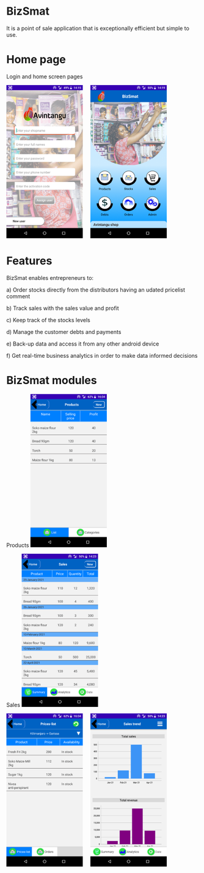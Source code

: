 # BizSmat 
It is a point of sale application that is exceptionally efficient but simple to use.
</br>

# Home page
Login and home screen pages
<div>
<img src="https://github.com/stvcheche/BizSmat/blob/master/Raw/bizassign.png" width="200"/>
  &nbsp;&nbsp;&nbsp;
<img src="https://github.com/stvcheche/BizSmat/blob/master/Raw/bizhome.png" width="200"/>
</div>

# Features
BizSmat enables entrepreneurs to: 

a) Order stocks directly from the distributors having an udated pricelist comment

b) Track sales with the sales value and profit 

c) Keep track of the stocks levels 

d) Manage the customer debts and payments 

e) Back-up data and access it from any other android device 

f) Get real-time business analytics in order to make data informed decisions

# BizSmat modules
<div>
Products
<img src="https://github.com/stvcheche/BizSmat/blob/master/Raw/products.png" width="200"/>
&nbsp;&nbsp;&nbsp;

Sales
<img src="https://github.com/stvcheche/BizSmat/blob/master/Raw/bizsales.png" width="200"/>
&nbsp;&nbsp;&nbsp;

<img src="https://github.com/stvcheche/BizSmat/blob/master/Raw/orders.png" width="200"/>
&nbsp;&nbsp;&nbsp;

<img src="https://github.com/stvcheche/BizSmat/blob/master/Raw/bizlitics.png" width="200"/>
</div>




